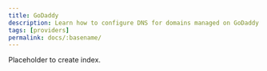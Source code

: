 ```yaml
---
title: GoDaddy
description: Learn how to configure DNS for domains managed on GoDaddy.
tags: [providers]
permalink: docs/:basename/
---
```

Placeholder to create index.
